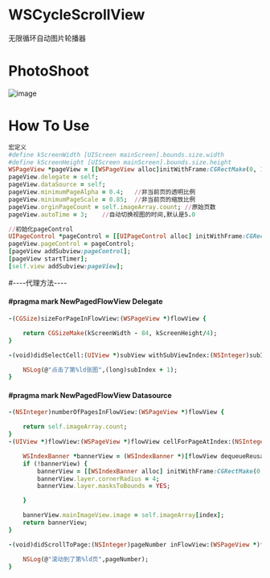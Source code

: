# WSCycleScrollView
无限循环自动图片轮播器


# PhotoShoot
![image](https://github.com/Zws-China/WSCycleScrollView/blob/master/WSCycleScrollView/WSCycleScrollView/scroll.gif)


# How To Use

```ruby
宏定义
#define kScreenWidth [UIScreen mainScreen].bounds.size.width
#define kScreenHeight [UIScreen mainScreen].bounds.size.height  
WSPageView *pageView = [[WSPageView alloc]initWithFrame:CGRectMake(0, 100, kScreenWidth, kScreenHeight/4)];     
pageView.delegate = self;       
pageView.dataSource = self;     
pageView.minimumPageAlpha = 0.4;   //非当前页的透明比例      
pageView.minimumPageScale = 0.85;  //非当前页的缩放比例      
pageView.orginPageCount = self.imageArray.count; //原始页数     
pageView.autoTime = 3;    //自动切换视图的时间,默认是5.0        

//初始化pageControl
UIPageControl *pageControl = [[UIPageControl alloc] initWithFrame:CGRectMake(0, pageView.frame.size.height - 8 - 10, kScreenWidth, 8)];
pageView.pageControl = pageControl;
[pageView addSubview:pageControl];
[pageView startTimer];
[self.view addSubview:pageView];

```

#----代理方法----
#### #pragma mark NewPagedFlowView Delegate
```ruby
-(CGSize)sizeForPageInFlowView:(WSPageView *)flowView {

    return CGSizeMake(kScreenWidth - 84, kScreenHeight/4);
}

-(void)didSelectCell:(UIView *)subView withSubViewIndex:(NSInteger)subIndex {

    NSLog(@"点击了第%ld张图",(long)subIndex + 1);
}
```
#### #pragma mark NewPagedFlowView Datasource
```ruby
-(NSInteger)numberOfPagesInFlowView:(WSPageView *)flowView {

    return self.imageArray.count;
}
-(UIView *)flowView:(WSPageView *)flowView cellForPageAtIndex:(NSInteger)index{

    WSIndexBanner *bannerView = (WSIndexBanner *)[flowView dequeueReusableCell];
    if (!bannerView) {
        bannerView = [[WSIndexBanner alloc] initWithFrame:CGRectMake(0, 0, kScreenWidth - 84, kScreenHeight/4)];
        bannerView.layer.cornerRadius = 4;
        bannerView.layer.masksToBounds = YES;

    }

    bannerView.mainImageView.image = self.imageArray[index];
    return bannerView;
}

-(void)didScrollToPage:(NSInteger)pageNumber inFlowView:(WSPageView *)flowView {

    NSLog(@"滚动到了第%ld页",pageNumber);
}
```